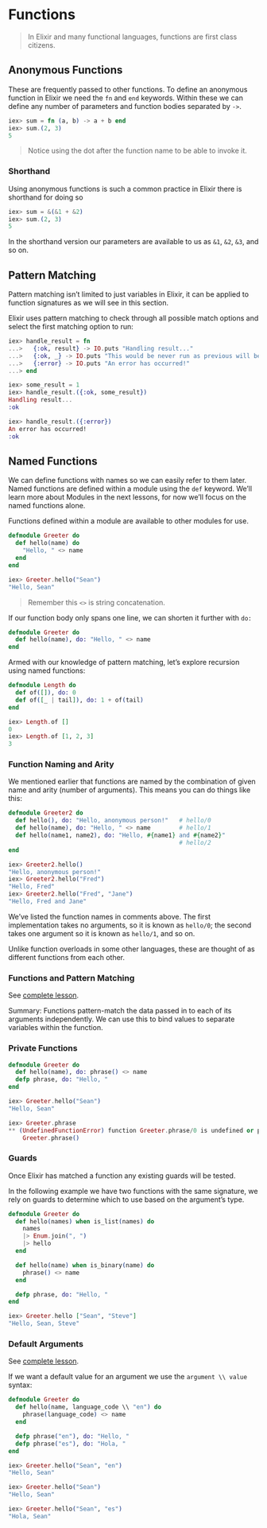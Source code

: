 # Functions

> In Elixir and many functional languages, functions are first class citizens.

## Anonymous Functions

These are frequently passed to other functions. To define an anonymous function in Elixir we need the `fn` and `end` keywords. Within these we can define any number of parameters and function bodies separated by `->`.

```elixir
iex> sum = fn (a, b) -> a + b end
iex> sum.(2, 3)
5
```

> Notice using the dot after the function name to be able to invoke it.

### Shorthand

Using anonymous functions is such a common practice in Elixir there is shorthand for doing so

```elixir
iex> sum = &(&1 + &2)
iex> sum.(2, 3)
5
```

In the shorthand version our parameters are available to us as `&1`, `&2`, `&3`, and so on.

## Pattern Matching

Pattern matching isn’t limited to just variables in Elixir, it can be applied to function signatures as we will see in this section.

Elixir uses pattern matching to check through all possible match options and select the first matching option to run:

```elixir
iex> handle_result = fn
...>   {:ok, result} -> IO.puts "Handling result..."
...>   {:ok, _} -> IO.puts "This would be never run as previous will be matched beforehand."
...>   {:error} -> IO.puts "An error has occurred!"
...> end

iex> some_result = 1
iex> handle_result.({:ok, some_result})
Handling result...
:ok

iex> handle_result.({:error})
An error has occurred!
:ok
```

## Named Functions

We can define functions with names so we can easily refer to them later. Named functions are defined within a module using the `def` keyword. We’ll learn more about Modules in the next lessons, for now we’ll focus on the named functions alone.

Functions defined within a module are available to other modules for use.

```elixir
defmodule Greeter do
  def hello(name) do
    "Hello, " <> name
  end
end

iex> Greeter.hello("Sean")
"Hello, Sean"
```

> Remember this `<>` is string concatenation.

If our function body only spans one line, we can shorten it further with `do:`


```elixir
defmodule Greeter do
  def hello(name), do: "Hello, " <> name
end
```

Armed with our knowledge of pattern matching, let’s explore recursion using named functions:

```elixir
defmodule Length do
  def of([]), do: 0
  def of([_ | tail]), do: 1 + of(tail)
end

iex> Length.of []
0
iex> Length.of [1, 2, 3]
3
```

### Function Naming and Arity

We mentioned earlier that functions are named by the combination of given name and arity (number of arguments). This means you can do things like this:

```elixir
defmodule Greeter2 do
  def hello(), do: "Hello, anonymous person!"   # hello/0
  def hello(name), do: "Hello, " <> name        # hello/1
  def hello(name1, name2), do: "Hello, #{name1} and #{name2}"
                                                # hello/2
end

iex> Greeter2.hello()
"Hello, anonymous person!"
iex> Greeter2.hello("Fred")
"Hello, Fred"
iex> Greeter2.hello("Fred", "Jane")
"Hello, Fred and Jane"
```

We’ve listed the function names in comments above. The first implementation takes no arguments, so it is known as `hello/0`; the second takes one argument so it is known as `hello/1`, and so on.

Unlike function overloads in some other languages, these are thought of as different functions from each other. 

### Functions and Pattern Matching

See [complete lesson](https://elixirschool.com/en/lessons/basics/functions/#functions-and-pattern-matching).

Summary: Functions pattern-match the data passed in to each of its arguments independently. We can use this to bind values to separate variables within the function.

### Private Functions

```elixir
defmodule Greeter do
  def hello(name), do: phrase() <> name
  defp phrase, do: "Hello, "
end

iex> Greeter.hello("Sean")
"Hello, Sean"

iex> Greeter.phrase
** (UndefinedFunctionError) function Greeter.phrase/0 is undefined or private
    Greeter.phrase()
```

### Guards

Once Elixir has matched a function any existing guards will be tested.

In the following example we have two functions with the same signature, we rely on guards to determine which to use based on the argument’s type.

```elixir
defmodule Greeter do
  def hello(names) when is_list(names) do
    names
    |> Enum.join(", ")
    |> hello
  end

  def hello(name) when is_binary(name) do
    phrase() <> name
  end

  defp phrase, do: "Hello, "
end

iex> Greeter.hello ["Sean", "Steve"]
"Hello, Sean, Steve"
```

### Default Arguments

See [complete lesson](https://elixirschool.com/en/lessons/basics/functions/#default-arguments).

If we want a default value for an argument we use the `argument \\ value` syntax:

```elixir
defmodule Greeter do
  def hello(name, language_code \\ "en") do
    phrase(language_code) <> name
  end

  defp phrase("en"), do: "Hello, "
  defp phrase("es"), do: "Hola, "
end

iex> Greeter.hello("Sean", "en")
"Hello, Sean"

iex> Greeter.hello("Sean")
"Hello, Sean"

iex> Greeter.hello("Sean", "es")
"Hola, Sean"
```
